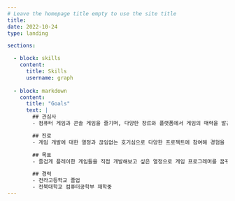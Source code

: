 ```yaml
---
# Leave the homepage title empty to use the site title
title:
date: 2022-10-24
type: landing

sections:

  - block: skills
    content:
      title: Skills
      username: graph
  
  - block: markdown
    content:
      title: "Goals"
      text: |
        ## 관심사
        - 컴퓨터 게임과 콘솔 게임을 즐기며, 다양한 장르와 플랫폼에서 게임의 매력을 발견하는 것을 좋아합니다. 특히 각 플랫폼의 특성에 맞는 게임 디자인과 플레이 경험을 분석하는 데 관심이 있습니다. 컴퓨터 게임에서는 온라인 멀티플레이와 커뮤니티를 통한 상호작용이, 콘솔 게임에서는 게임패드의 감각적인 조작과 몰입감 있는 스토리텔링이 매력적이라고 느낍니다. 이러한 경험을 바탕으로, 컴퓨터와 콘솔 양쪽에서 유저들이 즐길 수 있는 게임을 만들어보고 싶습니다.

        ## 진로
        - 게임 개발에 대한 열정과 끊임없는 호기심으로 다양한 프로젝트에 참여해 경험을 쌓고 싶습니다. 부트캠프에 참여하여 기술 역량을 향상시키고, 협업 경험을 통해 팀 기반 개발의 중요성을 배우고자 합니다. 이를 통해 게임 개발에 필요한 기술과 커뮤니케이션 능력을 갖추어 다양한 게임 회사에서 활약하고 싶습니다. 특히, 넥슨, 넷마블, 엔씨소프트와 같은 국내 게임 업계의 선두주자 회사에 입사하여 창의적인 프로젝트에 참여하는 것이 목표입니다. 이 회사들의 탄탄한 게임 개발 경험과 세계적으로 사랑받는 타이틀을 통해 플레이어에게 즐거움을 선사하고, 자신의 실력을 발전시키는 기회를 얻고자 합니다.

        ## 목표
        - 즐겁게 플레이한 게임들을 직접 개발해보고 싶은 열정으로 게임 프로그래머를 꿈꾸고 있습니다. 넥슨, 넷마블, 엔씨소프트와 같은 한국의 선도 게임 기업에 입사하여 신기하고 재미있는 게임을 개발하는 구성원이 되는 것이 큰 목표입니다. 또한, 국내에서 쌓은 개발 경험을 바탕으로 더 나아가 일본의 닌텐도와 같은 글로벌 기업에서도 일하며, 다양한 문화와 유저층을 고려한 게임을 개발하고 싶습니다. 최종적으로는, 게임을 통해 전 세계의 사람들에게 즐거움과 영감을 주는 개발자가 되는 것이 꿈입니다.

        ## 경력
        - 전라고등학교 졸업
        - 전북대학교 컴퓨터공학부 재학중
---
```






